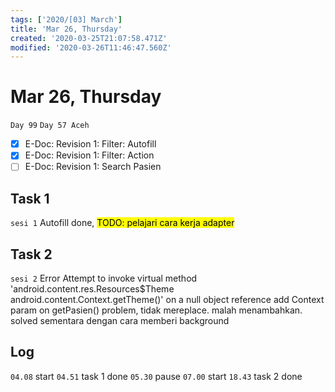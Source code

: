 ```yaml
---
tags: ['2020/[03] March']
title: 'Mar 26, Thursday'
created: '2020-03-25T21:07:58.471Z'
modified: '2020-03-26T11:46:47.560Z'
---
```


# Mar 26, Thursday

`Day 99`
`Day 57 Aceh`

- [X] E-Doc: Revision 1: Filter: Autofill
- [X] E-Doc: Revision 1: Filter: Action
- [ ] E-Doc: Revision 1: Search Pasien

## Task 1
`sesi 1`
Autofill done, 
<mark>TODO: pelajari cara kerja adapter</mark> 

## Task 2
`sesi 2`
Error Attempt to invoke virtual method 'android.content.res.Resources$Theme android.content.Context.getTheme()' on a null object reference
add Context param on getPasien()
problem, tidak mereplace. malah menambahkan. 
solved sementara dengan cara memberi background


## Log
`04.08` start
`04.51` task 1 done
`05.30` pause
`07.00` start 
`18.43` task 2 done
